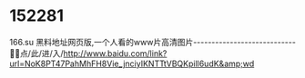 # 152281
166.su 黑料地址网页版,一个人看的www片高清图片----------------------------🤷🤷点/此/进/入/http://www.baidu.com/link?url=NoK8PT47PahMhFH8Vie_jnciyIKNTTtVBQKpill6udK&amp;wd
